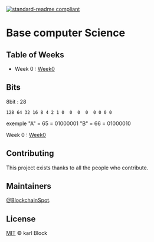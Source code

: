 
[![standard-readme compliant](https://img.shields.io/badge/readme%20style-standard-brightgreen.svg?style=flat-square)](https://github.com/BlockchainSpot/standard-readme)

# Base computer Science  

## Table of Weeks

- Week 0 : [Week0](https://cs50.harvard.edu/x/2022/notes/0/)


## Bits

8bit : 28

`128 64 32 16 8 4 2 1
 0  0  0  0  0 0 0 0 `

 exemple 
 "A" = 65 = 01000001
 "B" = 66 = 01000010

 Week 0 : [Week0](https://cs50.harvard.edu/x/2022/notes/0/)



## Contributing

This project exists thanks to all the people who contribute.

## Maintainers

[@BlockchainSpot](https://github.com/BlockchainSpot).

## License

[MIT](LICENSE) © karl Block